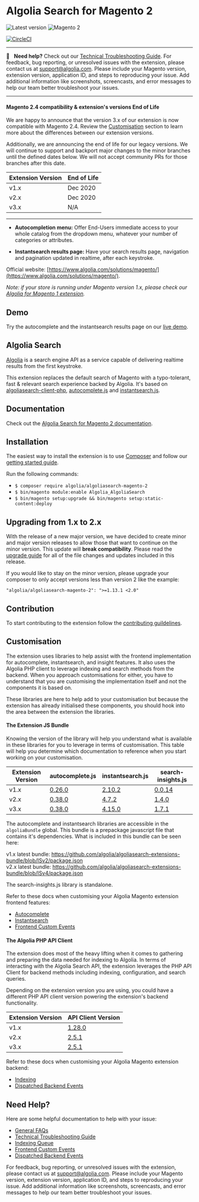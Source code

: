 Algolia Search for Magento 2
==================

![Latest version](https://img.shields.io/badge/latest-3.2.0-green.svg)
![Magento 2](https://img.shields.io/badge/Magento-%32.3,%202.4-blue.svg)

[![CircleCI](https://circleci.com/gh/algolia/algoliasearch-magento-2/tree/master.svg?style=svg)](https://circleci.com/gh/algolia/algoliasearch-magento-2/tree/master)

-------

🔎  &nbsp; **Need help?** Check out our [Technical Troubleshooting Guide](https://www.algolia.com/doc/integration/magento-2/troubleshooting/technical-troubleshooting/). For feedback, bug reporting, or unresolved issues with the extension, please contact us at [support@algolia.com](mailto:support@algolia.com). Please include your Magento version, extension version, application ID, and steps to reproducing your issue. Add additional information like screenshots, screencasts, and error messages to help our team better troubleshoot your issues.

-------

#### Magento 2.4 compatibility & extension's versions End of Life

We are happy to announce that the version 3.x of our extension is now compatible with Magento 2.4. Review the [Customisation](https://github.com/algolia/algoliasearch-magento-2#customisation) section to learn more about the differences between our extension versions.

Additionally, we are announcing the end of life for our legacy versions. We will continue to support and backport major changes to the minor branches until the defined dates below. We will not accept community PRs for those branches after this date. 

| Extension Version | End of Life |
| --- | --- |
| v1.x | Dec 2020 |
| v2.x | Dec 2020 |
| v3.x | N/A |

-------

- **Autocompletion menu:** Offer End-Users immediate access to your whole catalog from the dropdown menu, whatever your number of categories or attributes.

- **Instantsearch results page:** Have your search results page, navigation and pagination updated in realtime, after each keystroke.

Official website: [https://www.algolia.com/solutions/magento/](https://www.algolia.com/solutions/magento/).

*Note: if your store is running under Magento version 1.x, please check our [Algolia for Magento 1 extension](https://github.com/algolia/algoliasearch-magento).*

Demo
--------------

Try the autocomplete and the instantsearch results page on our [live demo](https://magento2.algolia.com).

Algolia Search
--------------

[Algolia](http://www.algolia.com) is a search engine API as a service capable of delivering realtime results from the first keystroke.

This extension replaces the default search of Magento with a typo-tolerant, fast & relevant search experience backed by Algolia. It's based on [algoliasearch-client-php](https://github.com/algolia/algoliasearch-client-php), [autocomplete.js](https://github.com/algolia/autocomplete.js) and [instantsearch.js](https://github.com/algolia/instantsearch.js).

Documentation
--------------

Check out the [Algolia Search for Magento 2 documentation](https://www.algolia.com/doc/integration/magento-2/getting-started/quick-start/).


Installation
------------

The easiest way to install the extension is to use [Composer](https://getcomposer.org/) and follow our [getting started guide](https://www.algolia.com/doc/integration/magento-2/getting-started/quick-start/).

Run the following commands:

- ```$ composer require algolia/algoliasearch-magento-2```
- ```$ bin/magento module:enable Algolia_AlgoliaSearch```
- ```$ bin/magento setup:upgrade && bin/magento setup:static-content:deploy```

Upgrading from 1.x to 2.x
------------
With the release of a new major version, we have decided to create minor and major version releases to allow those that want to continue on the minor version. This update will **break compatibility**. Please read the [upgrade guide](https://www.algolia.com/doc/integration/magento-2/getting-started/upgrading/#upgrading-from-v1-to-v2) for all of the file changes and updates included in this release. 

If you would like to stay on the minor version, please upgrade your composer to only accept versions less than version 2 like the example:

`"algolia/algoliasearch-magento-2": ">=1.13.1 <2.0"`

Contribution
------------

To start contributing to the extension follow the [contributing guildelines](.github/CONTRIBUTING.md).

Customisation
------------
The extension uses libraries to help assist with the frontend implementation for autocomplete, instantsearch, and insight features. It also uses the Algolia PHP client to leverage indexing and search methods from the backend. When you approach customisations for either, you have to understand that you are customising the implementation itself and not the components it is based on.

These libraries are here to help add to your customisation but because the extension has already initialised these components, you should hook into the area between the extension the libraries.

#### The Extension JS Bundle
Knowing the version of the library will help you understand what is available in these libraries for you to leverage in terms of customisation. This table will help you determine which documentation to reference when you start working on your customisation.

| Extension Version |	autocomplete.js | instantsearch.js | search-insights.js |
| --- | --- | --- | --- |
| v1.x | [0.26.0](https://github.com/algolia/autocomplete.js/tree/v0.26.0) | [2.10.2](https://github.com/algolia/instantsearch.js/tree/v2.10.2) | [0.0.14](https://cdn.jsdelivr.net/npm/search-insights@0.0.14) |
| v2.x | [0.38.0](https://github.com/algolia/autocomplete.js/tree/v0.38.0) | [4.7.2](https://github.com/algolia/instantsearch.js/tree/v4.7.2) | [1.4.0](https://github.com/algolia/search-insights.js/tree/v1.4.0) |
| v3.x | [0.38.0](https://github.com/algolia/autocomplete.js/tree/v0.38.0) | [4.15.0](https://github.com/algolia/instantsearch.js/tree/v4.15.0) | [1.7.1](https://github.com/algolia/search-insights.js/tree/v1.7.1) |

The autocomplete and instantsearch libraries are accessible in the `algoliaBundle` global. This bundle is a prepackage javascript file that contains it's dependencies. What is included in this bundle can be seen here:

v1.x latest bundle: https://github.com/algolia/algoliasearch-extensions-bundle/blob/ISv2/package.json \
v2.x latest bundle: https://github.com/algolia/algoliasearch-extensions-bundle/blob/ISv4/package.json

The search-insights.js library is standalone.

Refer to these docs when customising your Algolia Magento extension frontend features:
 - [Autocomplete](https://www.algolia.com/doc/integration/magento-2/customize/autocomplete-menu/)
 - [Instantsearch](https://www.algolia.com/doc/integration/magento-2/customize/instant-search-page/)
 - [Frontend Custom Events](https://www.algolia.com/doc/integration/magento-2/customize/custom-front-end-events/)


#### The Algolia PHP API Client
The extension does most of the heavy lifting when it comes to gathering and preparing the data needed for indexing to Algolia. In terms of interacting with the Algolia Search API, the extension leverages the PHP API Client for backend methods including indexing, configuration, and search queries.

Depending on the extension version you are using, you could have a different PHP API client version powering the extension's backend functionality.

| Extension Version | API Client Version |
| --- | --- |
| v1.x | [1.28.0](https://github.com/algolia/algoliasearch-client-php/tree/1.28.0) |
| v2.x | [2.5.1](https://github.com/algolia/algoliasearch-client-php/tree/2.5.1) |
| v3.x | [2.5.1](https://github.com/algolia/algoliasearch-client-php/tree/2.5.1) |

Refer to these docs when customising your Algolia Magento extension backend:
- [Indexing](https://www.algolia.com/doc/integration/magento-2/how-it-works/indexing/)
- [Dispatched Backend Events](https://www.algolia.com/doc/integration/magento-2/customize/custom-back-end-events/)


Need Help?
------------
Here are some helpful documentation to help with your issue:

- [General FAQs](https://www.algolia.com/doc/integration/magento-2/troubleshooting/general-faq/)
- [Technical Troubleshooting Guide](https://www.algolia.com/doc/integration/magento-2/troubleshooting/technical-troubleshooting/)
- [Indexing Queue](https://www.algolia.com/doc/integration/magento-2/how-it-works/indexing-queue/)
- [Frontend Custom Events](https://www.algolia.com/doc/integration/magento-2/customize/custom-front-end-events/)
- [Dispatched Backend Events](https://www.algolia.com/doc/integration/magento-2/customize/custom-back-end-events/)

For feedback, bug reporting, or unresolved issues with the extension, please contact us at [support@algolia.com](mailto:support@algolia.com). Please include your Magento version, extension version, application ID, and steps to reproducing your issue. Add additional information like screenshots, screencasts, and error messages to help our team better troubleshoot your issues.

